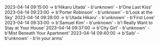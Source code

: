 2023-04-14 09:15:00 -> b'Hikaru Utada' - b'unknown' - b'One Last Kiss'
2023-04-14 09:23:00 -> b'Porter Robinson' - b'unknown' - b'Look at the Sky'
2023-04-14 09:28:00 -> b'Utada Hikaru' - b'unknown' - b'First Love'
2023-04-14 09:33:00 -> b'Samuel Kim' - b'unknown' - b'I Really Want to Stay at Your House'
2023-04-14 09:37:00 -> b'City Girl' - b'unknown' - b'Mist Beneath Your Apartment'
2023-04-14 09:40:00 -> b'Saib' - b'unknown' - b'in your arms'
